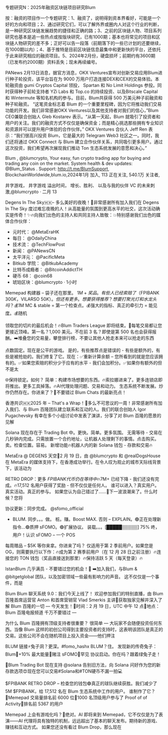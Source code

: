 专题研究N：2025年融资区块链项目研究Blum


按：融资的项目作一个专题研究：1、融资了，说明得到资本界看好，可能是一个好的方向和项目；2、通过研究它们，可以了解外界或圈内人对这个行业的判断，是一种研究区块链发展趋势的捷径和正确的路；3、之前的区块链人物、项目系列研究也基本是追一些热点或按版块研究，已有1000期；基本也将常见的项目和区块链人物研究的差不多；正好可以告一段落（前期落下的一些已计划的还要继续，在1000期以内）；4、基于推特是目前区块链信息最集中和更新快的平台，还依托于此来研究相应的融资项目。5、2024年2月份，硬盘损坏；前期约有3600期（已发布约2000期）资料丢失；现未再续编号。

PANews 2月13日消息，据官方消息，OKX Ventures宣布对创新交易应用Blum进行种子轮投资，该平台旨在为 9000 万用户打造连接DEX和CEX的交易体验。本轮融资由 gumi Cryptos Capital 领投， Spartan 和 No Limit Holdings 参投。同时获得种子前轮支持者 YZi Labs 和 Top.co 的持续投资、以及Bitscale Capital 和 Wintermute 等知名机构的参与。目前，Blum共获得 500 万美元种子前融资和种子轮融资。
“这笔资金标志着 Blum 的一个重要里程碑，因为它将推动我们交易功能的开发。我们非常感谢OKX Ventures以及其他支持者对我们的信心，”Blum CEO兼联合创始人 Gleb Kostarev 表示。“从第一天起，Blum 就吸引了投资者和用户的关注。我们的融资方式不仅仅是确保资金；而是精心挑选那些拥有专业知识和资源并可以提升用户体验的合作伙伴。”
OKX Ventures 合伙人 Jeff Ren 表示：“我们很高兴投资 Blum，它是最大的 Telegram Web3 社区之一。同时，我们还将通过 OKX Connect 与 Blum 建立合作伙伴关系，共同吸引更多用户。通过这次投资，我们希望再次展现我们推动 Ton 生态系统发展的意愿和决心。”

Blum
,
@blumcrypto,
Your easy, fun crypto trading app for buying and trading any coin on the market. System health & dev updates: 
@Blum_Status
. Support: http://t.me/BlumSupport,
BlockchainWorldwide,blum.io,2024年1月 加入,
113 正在关注,
540.1万 关注者,


井字游戏， 井字游戏
溢出时间，
增长、胜利、
以及与我的伙伴 VC 的未来刺激,@blumcrypto
·
二月 13

Degens In The Sky🇭🇰– 多么美好的夜晚！🌆非常感谢所有加入我们在 Degens In The Sky 度过难忘夜晚的人！从高能量的氛围到更高水平的社交，这次活动确实是传奇！✨🔥向我们出色的主持人和共同主持人致敬：💥特别感谢我们出色的媒体合作伙伴：
- 元时代：
@MetaEraHK
- 每日：
@OdailyChina
- 技术流：
@TechFlowPost
- 新闻：
@PANewsCN
- 太平洋元：
@PacificMeta
- Bitkub 学院：
@BitkubAcademy
- 比特币成瘾者：
@BitcoinAddictTH
- 硬币 68：
@coin68
- 琥珀区块：@blumcrypto
·
1小时

Memepad 构建器 – 袋子还在那里。
$1M+ 奖品。有些人已经索赔了（$FPIBANK $300K，$VILARSO $50K）。但还有更多。
想要获得推荐？想要打聚光灯和水龙头吗？💰$1M MC & stable = 第一个检查点。💰强大的指标、真正的牵引力 = 能见度。💰随机

领取您的切片的最后机会！🔥Blum Traders League 即将结束。💸每笔交易都让您更接近顶峰。第一名？1,000 美元。不在前 3 名？即使是第 500 名也会获得报酬。➡️堆叠您的交易量，攀登排行榜，不要让其他人抢走本来可以抢走的东西

点数固定。现在是公平的游戏。
是的，有些推荐点是错误的 - 有些是额外的，有些是被抢劫的。我们修复了它。现在：✅重新计算余额 – 您所看到的就是您应该拥有的。✅如果您索赔的积分少于应有的水平 - 我们会加积分。✅如果你有额外的但不是太

🌐保持锁定。如何？
简单：构建市场想要的东西。🔥索拉娜进来了。更多连锁店即将推出。更多工具掉落。🔥AI代理处理问题、交易和动力。
生态系统不断发展。炒作仍然存在。你进来了？🎥不要错过 Blum Chats 的最新亮点！

香港共识🇭🇰2025 年 – That's a Wrap！🎤多么不可思议的一周！非常感谢所有加入我们、与 Blum 百隆团队建立联系和互动的人。我们的联合创始人 Igor Pugachevsky 有幸在多个小组讨论中发表了演讲，分享了对 Blum 百隆的愿景的见解

Solana 现在存在于 Trading Bot 中。更快。简单。更多氛围。
无需等待 - 交易在几秒钟内完成。只需放置一个合约地址，让机器人处理剩下的事情。点击购买。卖。检查位置。容易。
新增功能🔥机器人内的新 Solana 钱包 - 存款和交易🔥

MetaEra @ DEGENS 天空🚀2 月 19 日，由
@blumcrypto
和
@realDogsHouse
在 MetaEra 的媒体支持下，在香港成功举行。在令人叹为观止的城市天际线背景下，该活动为

RETRO DROP：更多 $FPIBANK 代币仍在等待中🔥$7M+ 已经下降 - 我们还没有完成。🔥17,512 名用户获得了奖励 - 但不仅仅是任何人。
谁可以进入？真实用户。真实活动。真正的参与。
如果您认为自己错过了......👀下一波浪潮来了。什么时候？您将

协议更新：同步完成。
@sfomo_official
+ BLUM.
同步。。。做。
桩。赚。Boost MAX. 否则 – EXPLAIN。🟢正在处理新指令...🟢质押 sFOMO。🟢扩展协议。
装载。。。[█████▒▒▒▒▒] 75%
咚，用户！认识 sFOMO – 一个 POS

每周赠品 – $5K 等你来拿。你进来了吗？
仅适用于第 2 季前用户。如果您是 OG，则需要执行以下作：🔥成为第 2 赛季前用户（在 12 月 28 日之前注册）🔥连接您的 TON 钱包（奖品直接送到那里）🔥保持活跃 5 天（每天登录）🔥

IstanBlum 几乎满员 - 不要错过您的机会！🥳 
➡️加入我们，与Blum &
@bitgetglobal
团队，以及加密领域一些最有影响力的声音。
这不仅仅是一个事件，而是

Blum Blum 聊天系统 9.0：我们今天上线了！
欢迎参加我们的特别直播，由 Blum 百隆首席运营官 Anton 和首席营销官 Vlad Smerkis 主讲🙌获取独家见解并深入了解 Blum 百隆的一切 — 今天发生！📅时间：2 月 19 日，UTC 中午 12 点📍地点： Blum 百隆电报频道
千万不要错过 —

为什么 Blum 百隆拥有顶级支持者很重要？
很简单 — 大玩家不会随便投资任何东西。当像 Blum 这样的初创公司得到主要投资者的支持时，这表明该团队是真正的交易。这些公司不会在随机项目上投入资金——他们押注

BLUM 链接⚡️兔子洞？更深。#fomo_hashx BLUM？住。
发现新的传奇兔子：Blum🔹+10% 最大能量🔹赌注 sFOMO🔹罕见
协议启动。你在吗？跟着绿兔子走！

🤑Blum Trading Bot 现在支持
@solana
告别旧方法，向 Solana 问好作为您的新存款选项😍现在您可以交易#Solana和#TON硬币不漏一拍💻

$FPIBANK RETRO DROP – 检查您的钱包🟣真正的球队继续获胜。我们减少了 5M $FPIBANK，给 17,512 名在 Blum 生态系统中工作的用户。
谁制作了它？🔹Memepad 交易量排名前 6000 位🔹1000 名顶级用户参与了 Proof of of Activity🔹排名前 5367 的用户

Memepad 上会有游戏化吗？🤖绝对。AI 即将来到 Memepad，它不仅仅是为了表演——AI 代理将具有独特的机制，远远超出了基本的聊天发布。期待新的游戏、赚钱和互动方式。
如果您还没有看过 Blum Drop，那么现在